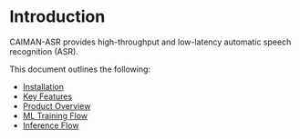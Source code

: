 # Introduction

CAIMAN-ASR provides high-throughput and low-latency automatic speech recognition (ASR).

This document outlines the following:

- [Installation](installation.md)
- [Key Features](key_features.md)
- [Product Overview](product_overview.md)
- [ML Training Flow](training/ml_training_flow.md)
- [Inference Flow](inference/inference_flow.md)
